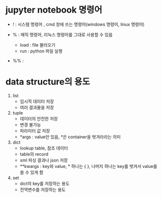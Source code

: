 # jupyter notebook 명령어

- !  : 시스템 명령어 , cmd 창에 쓰는 명령어(windows 명령어, linux 명령어)

- % : 매직 명령어, 리눅스 명령어를 그대로 사용할 수 있음
  - load : file 불러오기
  - run : python 파일 실행
- %% : 



# data structure의 용도

1. list
   - 임시적 데이터 저장
   - 여러 결과물을 저장
2. tuple
   - 데이터의 안전한 저장
   - 변경 불가능
   - 파라미터 값 저장
   - *args : value만 있음, *은 container을 벗겨라라는 의미
3. dict
   - lookup table, 참조 데이터
   - table의 record
   - xml 파싱 결과나 json 저장
   - **kwargs : key와 value, * 하나는 { }, 나머지 하나는 key를 벗겨서 value를 쓸 수 있게 함
4. set
   - dict의 key를 저장하는 용도
   - 전역변수를 저장하는 용도